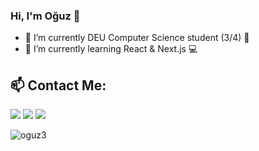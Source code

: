 ### Hi, I'm Oğuz 👋

- 🔭 I’m currently DEU Computer Science student (3/4) 📝
- 🌱 I’m currently learning React & Next.js 💻

## :mailbox: Contact Me:

[<img src="https://cdn2.iconfinder.com/data/icons/colorful-guache-social-media-logos-1/159/social-media_gmail-64.png"/>](mailto:ulukaya311@gmail.com)
[<img target="_blank" src="https://cdn4.iconfinder.com/data/icons/colorful-guache-social-media-logos-1/159/social-media_linkedin-64.png"/>](https://www.linkedin.com/in/oguz3/)
[<img target="_blank" src="https://cdn2.iconfinder.com/data/icons/colorful-guache-social-media-logos-1/155/social-media_twitter-64.png"/>](https://twitter.com/oguz3_)

<p align="left"> <img src="https://komarev.com/ghpvc/?username=oguz3" alt="oguz3" /> </p>
